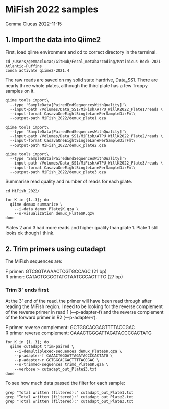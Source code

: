 MiFish 2022 samples
================
Gemma Clucas
2022-11-15

## 1. Import the data into Qiime2

First, load qiime environment and cd to correct directory in the
terminal.

    cd /Users/gemmaclucas/GitHub/Fecal_metabarcoding/Matinicus-Rock-2021-Atlantic-Puffins
    conda activate qiime2-2021.4

The raw reads are saved on my solid state hardrive, Data_SS1. There are
nearly three whole plates, although the third plate has a few Troppy
samples on it.

    qiime tools import\
      --type 'SampleData[PairedEndSequencesWithQuality]'\
      --input-path /Volumes/Data_SS1/MiFish/ATPU_WillK2022_Plate1/reads \
      --input-format CasavaOneEightSingleLanePerSampleDirFmt\
      --output-path MiFish_2022/demux_plate1.qza
      
    qiime tools import\
      --type 'SampleData[PairedEndSequencesWithQuality]'\
      --input-path /Volumes/Data_SS1/MiFish/ATPU_WillK2022_Plate2/reads \
      --input-format CasavaOneEightSingleLanePerSampleDirFmt\
      --output-path MiFish_2022/demux_plate2.qza
      
    qiime tools import\
      --type 'SampleData[PairedEndSequencesWithQuality]'\
      --input-path /Volumes/Data_SS1/MiFish/ATPU_WillK2022_Plate3/reads \
      --input-format CasavaOneEightSingleLanePerSampleDirFmt\
      --output-path MiFish_2022/demux_plate3.qza  

Summarise read quality and number of reads for each plate.

    cd MiFish_2022/

    for K in {1..3}; do
      qiime demux summarize \
        --i-data demux_Plate$K.qza \
        --o-visualization demux_Plate$K.qzv
    done

Plates 2 and 3 had more reads and higher quality than plate 1. Plate 1
still looks ok though I think.

## 2. Trim primers using cutadapt

The MiFish sequences are:

F primer: GTCGGTAAAACTCGTGCCAGC (21 bp)  
R primer: CATAGTGGGGTATCTAATCCCAGTTTG (27 bp)

### Trim 3’ ends first

At the 3’ end of the read, the primer will have been read through after
reading the MiFish region. I need to be looking for the reverse
complement of the reverse primer in read 1 (—p-adapter-f) and the
reverse complement of the forward primer in R2 (—p-adapter-r).

F primer reverse complement: GCTGGCACGAGTTTTACCGAC  
R primer reverse complement: CAAACTGGGATTAGATACCCCACTATG

    for K in {1..3}; do
      qiime cutadapt trim-paired \
        --i-demultiplexed-sequences demux_Plate$K.qza \
        --p-adapter-f CAAACTGGGATTAGATACCCCACTATG \
        --p-adapter-r GCTGGCACGAGTTTTACCGAC \
        --o-trimmed-sequences trimd_Plate$K.qza \
        --verbose > cutadapt_out_Plate$3.txt
    done

To see how much data passed the filter for each sample:

    grep "Total written (filtered):" cutadapt_out_Plate1.txt 
    grep "Total written (filtered):" cutadapt_out_Plate2.txt
    grep "Total written (filtered):" cutadapt_out_Plate3.txt
